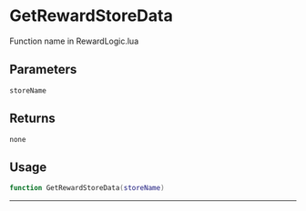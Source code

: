 # GetRewardStoreData
Function name in RewardLogic.lua
## Parameters
`storeName`
## Returns
`none`
## Usage
```lua
function GetRewardStoreData(storeName)
```
---

